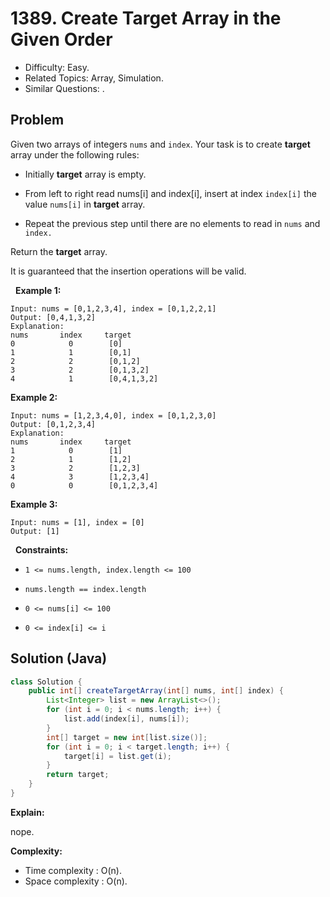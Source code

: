 # 1389. Create Target Array in the Given Order

- Difficulty: Easy.
- Related Topics: Array, Simulation.
- Similar Questions: .

## Problem

Given two arrays of integers ```nums``` and ```index```. Your task is to create **target** array under the following rules:


	
- Initially **target** array is empty.
	
- From left to right read nums[i] and index[i], insert at index ```index[i]``` the value ```nums[i]``` in **target** array.
	
- Repeat the previous step until there are no elements to read in ```nums``` and ```index.```


Return the **target** array.

It is guaranteed that the insertion operations will be valid.

 
**Example 1:**

```
Input: nums = [0,1,2,3,4], index = [0,1,2,2,1]
Output: [0,4,1,3,2]
Explanation:
nums       index     target
0            0        [0]
1            1        [0,1]
2            2        [0,1,2]
3            2        [0,1,3,2]
4            1        [0,4,1,3,2]
```

**Example 2:**

```
Input: nums = [1,2,3,4,0], index = [0,1,2,3,0]
Output: [0,1,2,3,4]
Explanation:
nums       index     target
1            0        [1]
2            1        [1,2]
3            2        [1,2,3]
4            3        [1,2,3,4]
0            0        [0,1,2,3,4]
```

**Example 3:**

```
Input: nums = [1], index = [0]
Output: [1]
```

 
**Constraints:**


	
- ```1 <= nums.length, index.length <= 100```
	
- ```nums.length == index.length```
	
- ```0 <= nums[i] <= 100```
	
- ```0 <= index[i] <= i```



## Solution (Java)

```java
class Solution {
    public int[] createTargetArray(int[] nums, int[] index) {
        List<Integer> list = new ArrayList<>();
        for (int i = 0; i < nums.length; i++) {
            list.add(index[i], nums[i]);
        }
        int[] target = new int[list.size()];
        for (int i = 0; i < target.length; i++) {
            target[i] = list.get(i);
        }
        return target;
    }
}
```

**Explain:**

nope.

**Complexity:**

* Time complexity : O(n).
* Space complexity : O(n).
